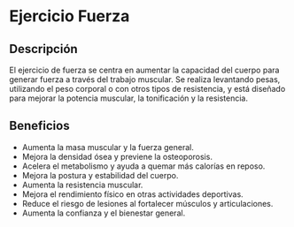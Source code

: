 # Ejercicio Fuerza

## Descripción
El ejercicio de fuerza se centra en aumentar la capacidad del cuerpo para generar fuerza a través del trabajo muscular. Se realiza levantando pesas, utilizando el peso corporal o con otros tipos de resistencia, y está diseñado para mejorar la potencia muscular, la tonificación y la resistencia.

## Beneficios
- Aumenta la masa muscular y la fuerza general.
- Mejora la densidad ósea y previene la osteoporosis.
- Acelera el metabolismo y ayuda a quemar más calorías en reposo.
- Mejora la postura y estabilidad del cuerpo.
- Aumenta la resistencia muscular.
- Mejora el rendimiento físico en otras actividades deportivas.
- Reduce el riesgo de lesiones al fortalecer músculos y articulaciones.
- Aumenta la confianza y el bienestar general.
